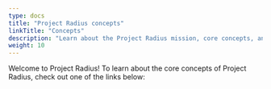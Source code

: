 ```yaml
---
type: docs
title: "Project Radius concepts"
linkTitle: "Concepts"
description: "Learn about the Project Radius mission, core concepts, and frequently asked questions"
weight: 10
---
```


Welcome to Project Radius! To learn about the core concepts of Project Radius, check out one of the links below:
